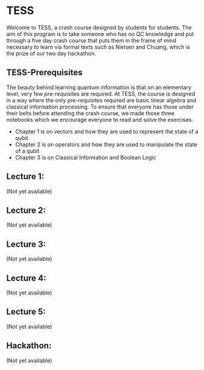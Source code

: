 # TESS

Welcome to TESS, a crash course designed by students for students. The aim of this program is to take someone who has no QC knowledge and put through a five day crash course that puts them in the frame of mind necessary to learn via formal texts such as Nielsen and Chuang, which is the prize of our two day hackathon. 
## TESS-Prerequisites
The beauty behind learning quantum information is that on an elementary level, very few pre-requisites are required. At TESS, the course is designed in a way where the only pre-requisites required are basic linear algebra and classical information processing. To ensure that everyone has those under their belts before attending the crash course, we made those three notebooks which we encourage everyone to read and solve the exercises. 

 - Chapter 1 is on vectors and how they are used to represent the state of a qubit
 - Chapter 2 is on operators and how they are used to manipulate the state of a qubit
 - Chapter 3 is on Classical Information and Boolean Logic


## Lecture 1:

(Not yet available)

## Lecture 2:

(Not yet available)

## Lecture 3:

(Not yet available)

## Lecture 4:

(Not yet available)
## Lecture 5:

(Not yet available)

## Hackathon:

(Not yet available)

